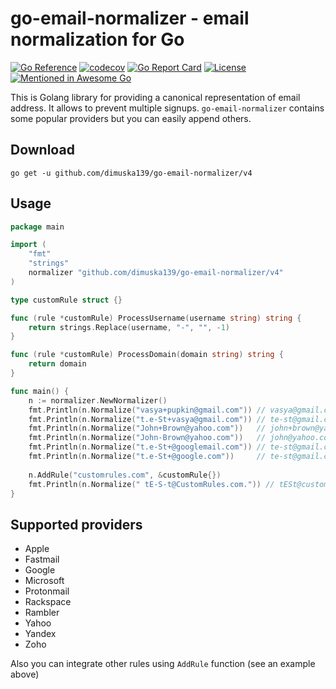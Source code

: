 # go-email-normalizer - email normalization for Go

[![Go Reference](https://pkg.go.dev/badge/github.com/dimuska139/go-email-normalizer.svg)](https://pkg.go.dev/github.com/dimuska139/tilda-go)
[![codecov](https://codecov.io/github/dimuska139/go-email-normalizer/graph/badge.svg?token=E1TagDCBXc)](https://codecov.io/gh/dimuska139/go-email-normalizer)
[![Go Report Card](https://goreportcard.com/badge/github.com/dimuska139/go-email-normalizer)](https://goreportcard.com/report/github.com/dimuska139/go-email-normalizer)
[![License](https://img.shields.io/github/license/mashape/apistatus.svg)](https://github.com/dimuska139/go-email-normalizer/blob/master/LICENSE)
[![Mentioned in Awesome Go](https://awesome.re/mentioned-badge.svg)](https://github.com/avelino/awesome-go)  

This is Golang library for providing a canonical representation of email address. It allows
to prevent multiple signups. `go-email-normalizer` contains some popular providers but you can easily append others.

## Download

```shell
go get -u github.com/dimuska139/go-email-normalizer/v4
```

## Usage

```go
package main

import (
	"fmt"
	"strings"
	normalizer "github.com/dimuska139/go-email-normalizer/v4"
)

type customRule struct {}

func (rule *customRule) ProcessUsername(username string) string {
	return strings.Replace(username, "-", "", -1)
}

func (rule *customRule) ProcessDomain(domain string) string {
	return domain
}

func main() {
	n := normalizer.NewNormalizer()
	fmt.Println(n.Normalize("vasya+pupkin@gmail.com")) // vasya@gmail.com
	fmt.Println(n.Normalize("t.e-St+vasya@gmail.com")) // te-st@gmail.com
	fmt.Println(n.Normalize("John+Brown@yahoo.com"))   // john+brown@yahoo.com
	fmt.Println(n.Normalize("John-Brown@yahoo.com"))   // john@yahoo.com
	fmt.Println(n.Normalize("t.e-St+@googlemail.com")) // te-st@gmail.com
	fmt.Println(n.Normalize("t.e-St+@google.com"))     // te-st@gmail.com
	
	n.AddRule("customrules.com", &customRule{})
	fmt.Println(n.Normalize(" tE-S-t@CustomRules.com.")) // tESt@customrules.com
}
```


## Supported providers

* Apple
* Fastmail
* Google
* Microsoft
* Protonmail
* Rackspace
* Rambler
* Yahoo
* Yandex
* Zoho

Also you can integrate other rules using `AddRule` function (see an example above)

